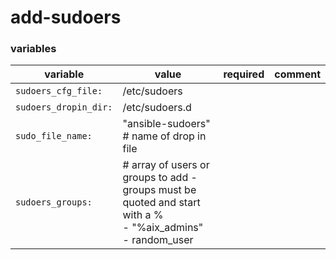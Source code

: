 # add-sudoers

### variables

| variable | value| required | comment |
|----------|------|------------|---------|
| `sudoers_cfg_file:` | /etc/sudoers | | |
| `sudoers_dropin_dir:` | /etc/sudoers.d | | |
| `sudo_file_name:` | "ansible-sudoers" # name of drop in file | | |
| `sudoers_groups:` | # array of users or groups to add - groups must be quoted and start with a % <br> - "%aix_admins" <br> - random_user | | |
